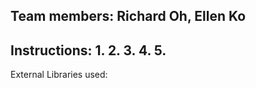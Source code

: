 Team members: Richard Oh, Ellen Ko
---------------------------------------------------------------------------
Instructions:
1.
2.
3.
4.
5.
---------------------------------------------------------------------------
External Libraries used:
